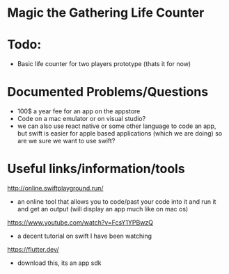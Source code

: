 # Magic the Gathering Life Counter

# Todo:

- Basic life counter for two players prototype (thats it for now)


# Documented Problems/Questions

- 100$ a year fee for an app on the appstore
- Code on a mac emulator or on visual studio?
- we can also use react native or some other language to code an app, but swift is easier for apple based applications (which we are doing) so are we sure we want to use swift?


# Useful links/information/tools
http://online.swiftplayground.run/ 
- an online tool that allows you to code/past your code into it and run it and get an output (will display an app much like on mac os)


https://www.youtube.com/watch?v=FcsY1YPBwzQ
- a decent tutorial on swift I have been watching

https://flutter.dev/
- download this, its an app sdk
